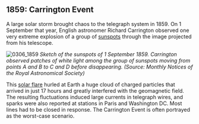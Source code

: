 ## 1859: Carrington Event

A large solar storm brought chaos to the telegraph system in 1859.  On 1 September that year, English astronomer Richard Carrington observed one very extreme explosion of a group of <a href="#/en/phenomena/sunspots">sunspots</a> through the image projected from his telescope.

![0306_1859](./static/0306_1859.png)
*Sketch of the sunspots of 1 September 1859.  Carrington observed patches of white light among the group of sunspots moving from points A and B to C and D before disappearing. (Source: Monthly Notices of the Royal Astronomical Society)*

This <a href="#/en/phenomena/solar-flare">solar flare</a> hurled at Earth a huge cloud of charged particles that arrived in just 17 hours and greatly interfered with the geomagnetic field. The resulting fluctuations induced large currents in telegraph wires, and sparks were also reported at stations in Paris and Washington DC.  Most lines had to be closed in response.  The Carrington Event is often portrayed as the worst-case scenario.
